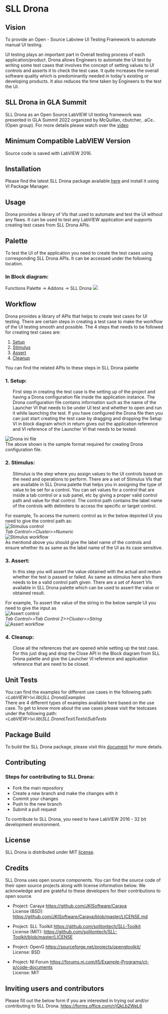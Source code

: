 # SLL Drona
## Vision
To provide an Open - Source Labview UI Testing Framework to automate manual UI testing. 

UI testing plays an important part in Overall testing process of each application/product. Drona allows Engineers to automate the UI test by writing some test cases that involves the concept of setting values to UI controls and asserts it to check the test case. It quite increases the overall software quality which is predominantly needed in today's existing or developing products. It also reduces the time taken by Engineers to the test the UI.

## SLL Drona in GLA Summit
SLL Drona as an Open Source LabVIEW UI testing framework was presented in GLA Summit 2022 organized by McQuillan, cbutcher, .aCe.. (Open group).  For more details please watch over the [video](https://www.youtube.com/watch?v=4JryzEPQexM)


## Minimum Compatible LabVIEW Version
Source code is saved with LabVIEW 2016.

## Installation
Please find the latest SLL Drona package available [here](https://github.com/solitontech/SLL-Drona/releases) and install it using VI Package Manager.

## Usage
Drona provides a library of VIs that used to automate and test the UI without any flaws. It can be used to test any LabVIEW application and supports creating test cases from SLL Drona APIs.

## Palette
To test the UI of the application you need to create the test cases using corresponding SLL Drona APIs. It can be accessed under the following location.

### In Block diagram:
Functions Palette -> Addons -> SLL Drona 
![](Images/Functions%20Palette.png)

## Workflow
Drona provides a library of APIs that helps to create test cases for UI testing. There are certain steps in creating a test case to make the workflow of the UI testing smooth and possible. The 4 steps that needs to be followed for creating test cases are:

1. [Setup](#1-setup)
2. [Stimulus](#2-stimulus)
3. [Assert](#3-assert)
4. [Cleanup](#4-cleanup)

You can find the related APIs to these steps in SLL Drona palette

### 1. Setup:
<ul> First step in creating the test case is the setting up of the project and having a Drona configuration file inside the application instance. The Drona configuration file contains information such as the name of the Launcher VI that needs to be under UI test and whether to open and run it while launching the test. If you have configured the Drona file then you can just start creating the test case by dragging and dropping the Setup VI in block diagram which in return gives out the application reference and VI reference of the Launcher VI that needs to be tested. </ul>

![Drona ini file](Images/Drona%20ini%20file.png) <br/>
The above shown is the sample format required for creating Drona configuration file.
### 2. Stimulus:
<ul>Stimulus is the step where you assign values to the UI controls based on the need and operations to perform. There are a set of Stimulus VIs that are available in SLL Drona palette that helps you in assigning the type of value to be set for a control. You can set values for a control that are inside a tab control or a sub panel, etc by giving a proper valid control path and value for that control. The control path contains the label name of the controls with delimiters to access the specific or target control. </ul>

For example, To access the numeric control as in the below depicted UI you need to give the control path as: <br/>
![Stimulus control](Images/Stimulus%20control.png) <br/>
*Tab Control>>Cluster>>Numeric* <br/>
![Stimulus workflow](Images/Stimulus%20workflow.png) <br/>
As mentiond above you should give the label name of the controls and ensure whether its as same as the label name of the UI as its case sensitive. </ul>

### 3. Assert:
<ul>In this step you will assert the value obtained with the actual and restun whether the test is passed or failed. As same as stimulus here also there needs to be a valid control path given. There are a set of Assert VIs available in SLL Drona palette which can be used to assert the value or obtained result. </ul> 

For example, To assert the value of the string in the below sample UI you need to give the input as <br/>
![Assert control](Images/Assert%20control.png)<br/>
*Tab Control>>Tab Control 2>>Cluster>>String* <br/>
![Assert workflow](Images/Assert%20workflow.png)
### 4. Cleanup:
<ul> Close all the references that are opened while setting up the test case. For this just drag and drop the Close API in the Block diagram from SLL Drona palette and give the Launcher VI reference and application reference that are need to be closed. </ul>

## Unit Tests
You can find the examples for different use cases in the following path: <br/>
<*LabVIEW>\vi.lib\SLL Drona\Examples*  <br/>
There are 4 different types of examples available here based on the use case.
To get to know more about the use cases please visit the testcases under the following path: <br/>
<*LabVIEW>\vi.lib\SLL Drona\Test\Tests\SubTests* 

## Package Build
To build the SLL Drona package, please visit this [document](BUILD.md) for more details.

## Contributing 
### Steps for contributing to SLL Drona:
+ Fork the main repository
+ Create a new branch and make the changes with it
+ Commit your changes 
+ Push to the new branch
+ Submit a pull request 

To contribute to SLL Drona, you need to have LabVIEW 2016 - 32 bit development environment.

## License 
SLL Drona is distributed under MIT [license](https://github.com/solitontech/SLL-Drona/blob/main/LICENSE). 

## Credits
SLL Drona uses open source components. You can find the source code of their open source projects along with license information below. We acknowledge and are grateful to these developers for their contributions to open source. 

* Project: Caraya https://github.com/JKISoftware/Caraya <br/>
License (BSD): https://github.com/JKISoftware/Caraya/blob/master/LICENSE.md

* Project: SLL Toolkit https://github.com/solitontech/SLL-Toolkit <br/>
License (MIT): https://github.com/solitontech/SLL-Toolkit/blob/master/LICENSE

* Project: OpenG https://sourceforge.net/projects/opengtoolkit/ <br/> 
License: BSD

* Project: NI Forum https://forums.ni.com/t5/Example-Programs/ct-p/code-documents <br/>
License: MIT

## Inviting users and contributors

Please fill out the below form if you are interested in trying out and/or contributing to SLL Drona.
https://forms.office.com/r/jQkLb2WeL6
